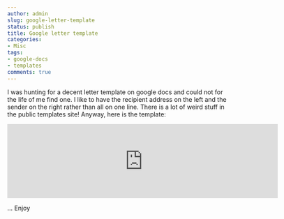 ```yaml
---
author: admin
slug: google-letter-template
status: publish
title: Google letter template
categories:
- Misc
tags:
- google-docs
- templates
comments: true
---
```


I was hunting for a decent letter template on google docs and could not
for the life of me find one. I like to have the recipient address on the
left and the sender on the right rather than all on one line. There is a
lot of weird stuff in the public templates site! Anyway, here is the
template:

<iframe width="620" height="170" frameborder="0" scrolling="no" marginheight="0" marginwidth="0" src="http://docs.google.com/embeddedtemplate?id=0Adhg3tLfif75ZGc0aHJyeDdfMTE1ZnFtd3E3Y3E">
Test </iframe>

... Enjoy

